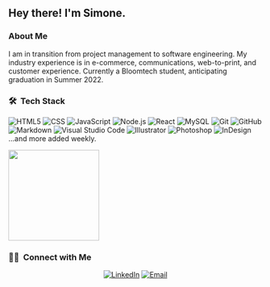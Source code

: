 <h2> Hey there! I'm Simone.</h2>

<h3> About Me </h3>

I am in transition from project management to software engineering. My industry experience is in e-commerce, communications, web-to-print, and customer experience. Currently a Bloomtech student, anticipating graduation in Summer 2022.

<h3> 🛠 &nbsp;Tech Stack</h3>

  ![HTML5](https://img.shields.io/badge/-HTML5-333333?style=flat&logo=HTML5)
  ![CSS](https://img.shields.io/badge/-CSS-333333?style=flat&logo=CSS3&logoColor=1572B6)
  ![JavaScript](https://img.shields.io/badge/-JavaScript-333333?style=flat&logo=javascript)
  ![Node.js](https://img.shields.io/badge/-Node.js-333333?style=flat&logo=node.js)
  ![React](https://img.shields.io/badge/-React-333333?style=flat&logo=react)
  ![MySQL](https://img.shields.io/badge/-MySQL-333333?style=flat&logo=mysql)
  ![Git](https://img.shields.io/badge/-Git-333333?style=flat&logo=git)
  ![GitHub](https://img.shields.io/badge/-GitHub-333333?style=flat&logo=github)
  ![Markdown](https://img.shields.io/badge/-Markdown-333333?style=flat&logo=markdown)
  ![Visual Studio Code](https://img.shields.io/badge/-Visual%20Studio%20Code-333333?style=flat&logo=visual-studio-code&logoColor=007ACC)
  ![Illustrator](https://img.shields.io/badge/-Illustrator-333333?style=flat&logo=adobe-illustrator)
  ![Photoshop](https://img.shields.io/badge/-Photoshop-333333?style=flat&logo=adobe-photoshop)
  ![InDesign](https://img.shields.io/badge/-InDesign-333333?style=flat&logo=adobe-indesign)
...and more added weekly.
<br/>

<a href="https://github.com/AVS1508">
  <img height="180em" src="https://github-readme-stats.vercel.app/api?username=sim-taa&theme=buefy&show_icons=true" />
</a>

<br/>

<h3> 🤝🏻 &nbsp;Connect with Me </h3>

<p align="center">
<a href="https://www.linkedin.com/in/simonetaarnskov/"><img alt="LinkedIn" src="https://img.shields.io/badge/LinkedIn-Simone%20Taarnskov%20-blue?style=flat-square&logo=linkedin"></a>
<a href="mailto:simone.taarnskov@gmail.com"><img alt="Email" src="https://img.shields.io/badge/Email-simone@taarnskov.com-blue?style=flat-square&logo=gmail"></a>
</p>
